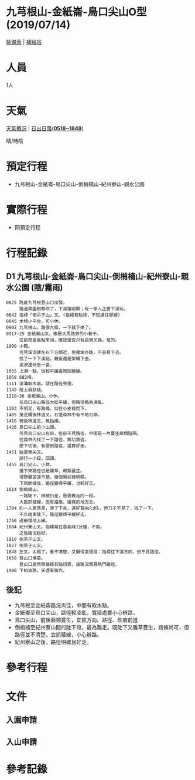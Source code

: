 # 九芎根山-金紙崙-鳥口尖山O型 (2019/07/14) #

[裝備表][inventory] | [補給站][keepon]

[inventory]: https://goo.gl/GiKERj
[keepon]: https://keepon.com.tw

人員
====
1人

天氣
====

[天氣概況][forecast] |  [日出日落(**0518~1848**)][sunrise_sunset]

晴/時陰

[sunrise_sunset]: http://web.nchu.edu.tw/~jlwu/articles/sumrise.htm
[forecast]: http://www.cwb.gov.tw/V7/forecast/txt/w01.htm
[nan_forecast]: http://www.cwb.gov.tw/V7/forecast/entertainment/other/D003.htm


預定行程
========

 * 九芎根山-金紙崙-鳥口尖山-倒梢楠山-紀州寮山-親水公園

實際行程
========

 * 同預定行程

行程記錄
=======

D1  九芎根山-金紙崙-鳥口尖山-倒梢楠山-紀州寮山-親水公園 (陰/霧雨)
---------------------------------------

    0825 路底九芎根登山口出發。
         路過果園樹都砍了，下溪路明顯；有一家人正要下溪玩。
    0842 指標「倒吊子山」叉。(指標有點怪，不知通往哪裡)
    0845 木椅小平台，可小休。
    0902 九芎根山。路很大條，一下就下來了。
    0917~25 金紙崙山叉。像是大馬路旁的小巷子。
         往前爬至高點來回，確認是否只有這個叉路，是的。
    1000 小鞍。
         可見溪流就在右下方頗近，但邊坡亦陡，不容易下去。
         找了一下下溪點，最後還是架繩下去。
         溪流邊休息一會。
    1055 上溯一點，從較平緩處爬回稜線。
    1058 682峰。
    1111 溪溝取水處。就在路徑旁邊。
    1145 陡上肩狀稜。
    1218~36 金紙崙山。小休。
         往鳥口尖山路徑大抵平緩，但路徑略為凌亂。
    1303 不明叉，有路條，似往小支稜而下。
    1405 接近桶後林道叉，右邊森林中有平地可休。
    1416 桶後林道叉，無指標。
    1426 鳥口尖山前小山頭。
         可見鳥口尖山在前，但卻不見路徑，中間是一片蔓生蕨類阻隔。
         往森林內找了一下路徑，無功無返。
         硬下切後，有跟到路徑，還算好走。
    1451 姑婆寮尖叉。
         誤行一小段，回頭。
    1455 鳥口尖山。小休。
         接下來路徑也是雜草、蕨類蔓生。
         視野展望還不錯，幾個肩狀稜明顯。         
         下肩狀稜後，路徑變得平緩，也較好走。
    1614 倒梢楠山。
         一路陡下，植被仍差，是最難走的一段。
         大抵抓稜線，但有路痕、路條的地方走。
    1704 約一人高落差，滑了下來，還好有Hold住，但刀子不見了，找了一下。
         不久結束陡下，路徑變得平緩好走。
    1750 過崩塌地上緣。
    1804 紀州寮山叉。指標寫往最高峰1分鐘，不取。
         之後路況極好。
    1819 倒吊子山叉。
    1827 倒吊子山叉。
    1848 左叉。太暗了，看不清楚，又懶得拿頭燈；指標往下溪方向，但不見路徑。
    1858 登山口墳墓。
         登山口居然無路條有點訝異，這路況應算熱門路徑。
    1900 下柏油路。天還有微光。
    

後記
----

 - 九芎根至金紙崙路況尚佳，中間有取水點。
 - 金紙崙至鳥口尖山，路徑較凌亂，寬稜處要小心辨路。
 - 鳥口尖山，前後蕨類蔓生，宜抓方向、路徑、砍痕前進
 - 倒梢楠至紀州寮山間的陡下段，最為難走。既陡下又雜草蔓生，路條尚可，但路徑並不清楚，宜抓稜線，小心辦路。
 - 紀州寮山之後，路徑明確且好走。
      

參考行程
========


文件
====

入園申請
-------

入山申請
-------


參考記錄
========
